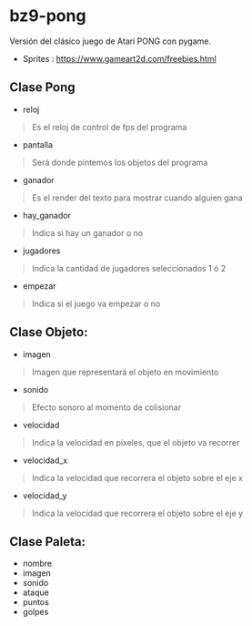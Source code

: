 # bz9-pong
Versión del clásico juego de Atari PONG con pygame.

- Sprites : https://www.gameart2d.com/freebies.html

## Clase Pong
  - reloj 
  >Es el reloj de control de fps del programa
  - pantalla
  >Será donde pintemos los objetos del programa
  - ganador
  >Es el render del texto para mostrar cuando alguien gana
  - hay_ganador
  >Indica si hay un ganador o no
  - jugadores
  >Indica la cantidad de jugadores seleccionados 1 ó 2
  - empezar
  >Indica si el juego va empezar o no

## Clase Objeto:
  - imagen
  >Imagen que representará el objeto en movimiento
  - sonido
  >Efecto sonoro al momento de colisionar
  - velocidad
  >Indica la velocidad en píxeles, que el objeto va recorrer
  - velocidad_x
  >Indica la velocidad que recorrera el objeto sobre el eje x
  - velocidad_y
  >Indica la velocidad que recorrera el objeto sobre el eje y


## Clase Paleta:
  - nombre
  - imagen
  - sonido
  - ataque
  - puntos
  - golpes

